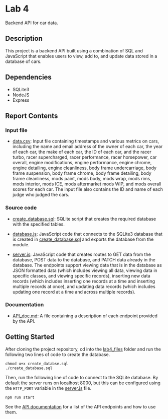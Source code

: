 # Lab 4

Backend API for car data. 

## Description

This project is a backend API built using a combination of SQL and JavaScript that enables users to view, add to, and update data stored in a database of cars. 

## Dependencies

* SQLite3
* NodeJS
* Express

## Report Contents

### Input file

- [data.csv](https://gist.github.com/katychuang/d66a59b6db4e59c16efd4c42ad411f8e): Input file containing timestamps and various metrics on cars, including the name and email address of the owner of each car, the year of each car, the make of each car, the ID of each car, and the racer turbo, racer supercharged, racer performance, racer horsepower, car overall, engine modifications, engine performance, engine chrome, engine detailing, engine cleanliness, body frame undercarriage, body frame suspension, body frame chrome, body frame detailing, body frame cleanliness, mods paint, mods body, mods wrap, mods rims, mods interior, mods ICE, mods aftermarket mods WIP, and mods overall scores for each car. The input file also contains the ID and name of each judge who judged the cars. 

### Source code

- [create_database.sql](./create_database.sql): SQLite script that creates the required database with the specified tables.

- [database.js](./database.js): JavaScript code that connects to the SQLite3 database that is created in [create_database.sql](./create_database.sql) and exports the database from the module. 

- [server.js](./server.js): JavaScript code that creates routes to GET data from the database, POST data to the database, and PATCH data already in the database. The endpoints support viewing data that is in the database as JSON formatted data (which includes viewing all data, viewing data in specific classes, and viewing specific records), inserting new data records (which includes inserting one records at a time and inserting multiple records at once), and updating data records (which includes updating one record at a time and across multiple records).

### Documentation

- [API_doc.md](./API_doc.md): A file containing a description of each endpoint provided by the API. 

## Getting Started

After cloning the project repository, cd into the [lab4_files](../lab4_files/) folder and run the following two lines of code to create the database.

```
chmod u+x create_databse.sql
./create_database.sql
```

Then, run the following line of code to connect to the SQLite database. By default the server runs on localhost 8000, but this can be configured using the `HTTP_PORT` variable in the [server.js](./server.js) file. 

```
npm run start
```

See the [API documentation](./API_doc.md) for a list of the API endpoints and how to use them. 